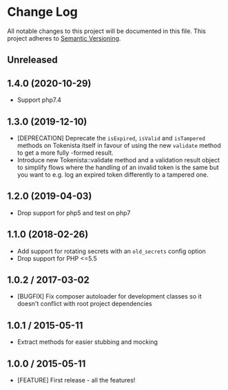 # Change Log
All notable changes to this project will be documented in this file.
This project adheres to [Semantic Versioning](http://semver.org/).

## Unreleased

## 1.4.0 (2020-10-29)

* Support php7.4

## 1.3.0 (2019-12-10)

* [DEPRECATION] Deprecate the `isExpired`, `isValid` and `isTampered` methods on 
  Tokenista itself in favour of using the new `validate` method to get a more fully
  -formed result.
* Introduce new Tokenista::validate method and a validation result object to simplify
  flows where the handling of an invalid token is the same but you want to e.g. log an
  expired token differently to a tampered one.

## 1.2.0 (2019-04-03)

* Drop support for php5 and test on php7

## 1.1.0 (2018-02-26)

* Add support for rotating secrets with an `old_secrets` config option
* Drop support for PHP <=5.5

## 1.0.2 / 2017-03-02

* [BUGFIX] Fix composer autoloader for development classes so it doesn't conflict
  with root project dependencies
  
## 1.0.1 / 2015-05-11

* Extract methods for easier stubbing and mocking

## 1.0.0 / 2015-05-11

* [FEATURE] First release - all the features!
